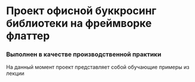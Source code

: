 # Проект офисной буккросинг библиотеки на фреймворке флаттер
### Выполнен в качестве производственной практики

На данный момент проект представляет собой обучающие примеры из лекции
